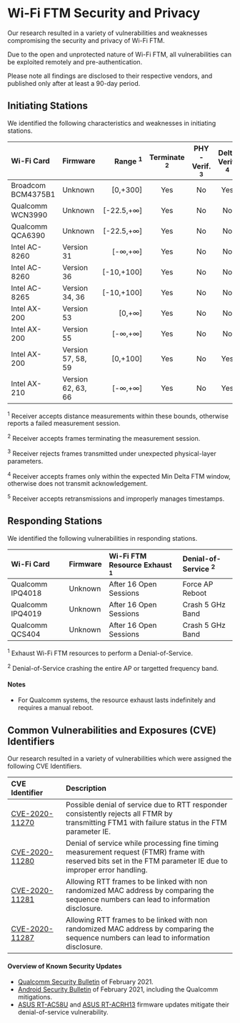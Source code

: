 # Wi-Fi FTM Security and Privacy

Our research resulted in a variety of vulnerabilities and weaknesses compromising the security and privacy of Wi-Fi FTM.

Due to the open and unprotected nature of Wi-Fi FTM, all vulnerabilities can be exploited remotely and pre-authentication.

Please note all findings are disclosed to their respective vendors, and published only after at least a 90-day period.

## Initiating Stations

We identified the following characteristics and weaknesses in initiating stations.

| Wi-Fi Card | Firmware | Range <sup>1 | Terminate <sup>2 | PHY-Verif. <sup>3 | Delta Verif. <sup>4 | Retrans. <sup>5 |
| :--- | :--- | ---: | :---: | :---: | :---: | :---: |
| Broadcom BCM4375B1 | Unknown | [0,+300] | Yes | No | Yes | Unknown |
| Qualcomm WCN3990 | Unknown | [-22.5,+∞] | Yes | No | No | Yes |
| Qualcomm QCA6390 | Unknown | [-22.5,+∞] | Yes | No | No | Yes |
| Intel AC-8260 | Version 31 | [-∞,+∞] | Yes | No | No | Yes |
| Intel AC-8260 | Version 36 | [-10,+100] | Yes | No | No | Unknown |
| Intel AC-8265 | Version 34, 36 | [-10,+100] | Yes | No | No | Unknown |
| Intel AX-200 | Version 53 | [0,+∞] | Yes | No | No | Yes |
| Intel AX-200 | Version 55 | [-∞,+∞] | Yes | No | No | Yes |
| Intel AX-200 | Version 57, 58, 59 | [0,+100] | Yes | No | Yes | Unknown |
| Intel AX-210 | Version 62, 63, 66 | [-∞,+∞] | Yes | No | Yes | Yes |

<sup>1</sup> Receiver accepts distance measurements within these bounds, otherwise reports a failed measurement session.

<sup>2</sup> Receiver accepts frames terminating the measurement session.

<sup>3</sup> Receiver rejects frames transmitted under unexpected physical-layer parameters.

<sup>4</sup> Receiver accepts frames only within the expected Min Delta FTM window, otherwise does not transmit acknowledgement.

<sup>5</sup> Receiver accepts retransmissions and improperly manages timestamps.

## Responding Stations

We identified the following vulnerabilities in responding stations.

| Wi-Fi Card | Firmware | Wi-Fi FTM Resource Exhaust <sup>1 | Denial-of-Service <sup>2 |
| :--- | :--- | :--- | :--- |
| Qualcomm IPQ4018 | Unknown | After 16 Open Sessions | Force AP Reboot |
| Qualcomm IPQ4019 | Unknown | After 16 Open Sessions | Crash 5 GHz Band |
| Qualcomm QCS404 | Unknown | After 16 Open Sessions | Crash 5 GHz Band |

<sup>1</sup> Exhaust Wi-Fi FTM resources to perform a Denial-of-Service.

<sup>2</sup> Denial-of-Service crashing the entire AP or targetted frequency band.

#### Notes

- For Qualcomm systems, the resource exhaust lasts indefinitely and requires a manual reboot.

## Common Vulnerabilities and Exposures (CVE) Identifiers

Our research resulted in a variety of vulnerabilities which were assigned the following CVE Identifiers.

| CVE Identifier | Description |
| :------------- | :---------- |
| [CVE-2020-11270](https://www.qualcomm.com/company/product-security/bulletins/february-2021-bulletin#_cve-2020-11270) | Possible denial of service due to RTT responder consistently rejects all FTMR by<br />transmitting FTM1 with failure status in the FTM parameter IE. |
| [CVE-2020-11280](https://www.qualcomm.com/company/product-security/bulletins/february-2021-bulletin#_cve-2020-11280) | Denial of service while processing fine timing measurement request (FTMR) frame with<br />reserved bits set in the FTM parameter IE due to improper error handling. |
| [CVE-2020-11281](https://www.qualcomm.com/company/product-security/bulletins/february-2021-bulletin#_cve-2020-11281) | Allowing RTT frames to be linked with non randomized MAC address by comparing the<br />sequence numbers can lead to information disclosure. |
| [CVE-2020-11287](https://www.qualcomm.com/company/product-security/bulletins/february-2021-bulletin#_cve-2020-11287) | Allowing RTT frames to be linked with non randomized MAC address by comparing the<br />sequence numbers can lead to information disclosure. |

#### Overview of Known Security Updates
- [Qualcomm Security Bulletin](https://www.qualcomm.com/company/product-security/bulletins/february-2021-bulletin) of February 2021.
- [Android Security Bulletin](https://source.android.com/security/bulletin/2021-02-01) of February 2021, including the Qualcomm mitigations.
- [ASUS RT-AC58U](https://www.asus.com/Networking-IoT-Servers/WiFi-Routers/ASUS-WiFi-Routers/RT-AC58U/HelpDesk_BIOS/) and [ASUS RT-ACRH13](https://www.asus.com/us/Networking-IoT-Servers/WiFi-Routers/ASUS-WiFi-Routers/RT-ACRH13/HelpDesk_BIOS/) firmware updates mitigate their denial-of-service vulnerability.
